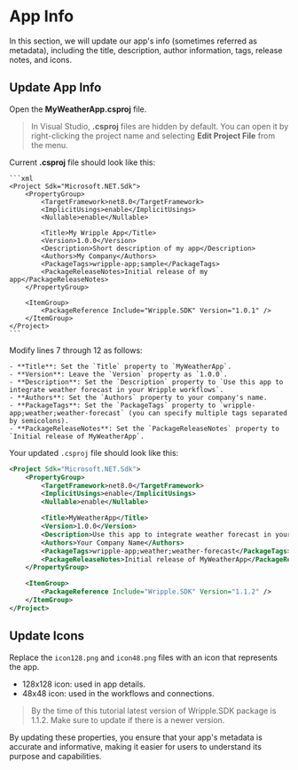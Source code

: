 # App Info

In this section, we will update our app's info (sometimes referred as metadata), including the title, description, author information, tags, release notes, and icons.

## Update App Info
Open the **MyWeatherApp.csproj** file. 
> In Visual Studio, **.csproj** files are hidden by default. You can open it by right-clicking the project name and selecting **Edit Project File** from the menu.

Current **.csproj** file should look like this:

    ```xml
    <Project Sdk="Microsoft.NET.Sdk">
        <PropertyGroup>
            <TargetFramework>net8.0</TargetFramework>
            <ImplicitUsings>enable</ImplicitUsings>
            <Nullable>enable</Nullable>

            <Title>My Wripple App</Title>
            <Version>1.0.0</Version>
            <Description>Short description of my app</Description>
            <Authors>My Company</Authors>
            <PackageTags>wripple-app;sample</PackageTags>
            <PackageReleaseNotes>Initial release of my app</PackageReleaseNotes>
        </PropertyGroup>

        <ItemGroup>
            <PackageReference Include="Wripple.SDK" Version="1.0.1" />
        </ItemGroup>
    </Project>
    ```

Modify lines 7 through 12 as follows:

    - **Title**: Set the `Title` property to `MyWeatherApp`.
    - **Version**: Leave the `Version` property as `1.0.0`.
    - **Description**: Set the `Description` property to `Use this app to integrate weather forecast in your Wripple workflows`.
    - **Authors**: Set the `Authors` property to your company's name.
    - **PackageTags**: Set the `PackageTags` property to `wripple-app;weather;weather-forecast` (you can specify multiple tags separated by semicolons).
    - **PackageReleaseNotes**: Set the `PackageReleaseNotes` property to `Initial release of MyWeatherApp`.

Your updated `.csproj` file should look like this:

```xml
<Project Sdk="Microsoft.NET.Sdk">
    <PropertyGroup>
        <TargetFramework>net8.0</TargetFramework>
        <ImplicitUsings>enable</ImplicitUsings>
        <Nullable>enable</Nullable>

        <Title>MyWeatherApp</Title>
        <Version>1.0.0</Version>
        <Description>Use this app to integrate weather forecast in your Wripple workflows</Description>
        <Authors>Your Company Name</Authors>
        <PackageTags>wripple-app;weather;weather-forecast</PackageTags>
        <PackageReleaseNotes>Initial release of MyWeatherApp</PackageReleaseNotes>
    </PropertyGroup>

    <ItemGroup>
        <PackageReference Include="Wripple.SDK" Version="1.1.2" />
    </ItemGroup>
</Project>
```

## Update Icons
Replace the `icon128.png` and `icon48.png` files with an icon that represents the app. 
- 128x128 icon: used in app details. 
- 48x48 icon: used in the workflows and connections.

> By the time of this tutorial latest version of Wripple.SDK package is 1.1.2. Make sure to update if there is a newer version.

By updating these properties, you ensure that your app's metadata is accurate and informative, making it easier for users to understand its purpose and capabilities.